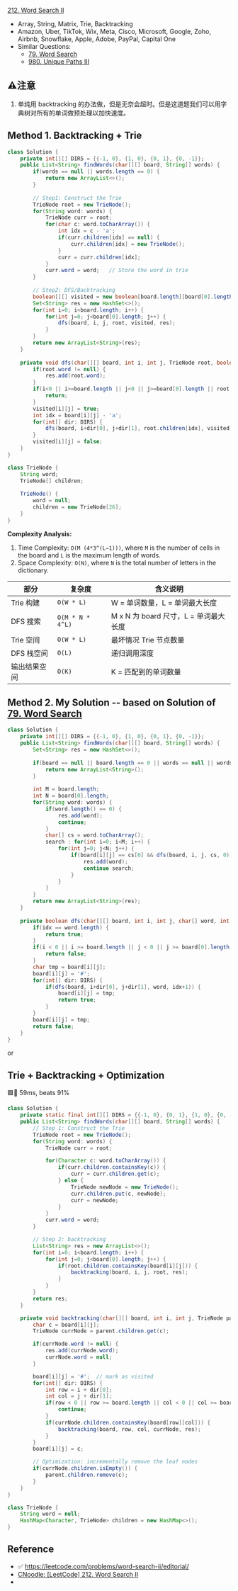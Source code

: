 [212. Word Search II](https://leetcode.com/problems/word-search-ii/)

* Array, String, Matrix, Trie, Backtracking
* Amazon, Uber, TikTok, Wix, Meta, Cisco, Microsoft, Google, Zoho, Airbnb, Snowflake, Apple, Adobe, PayPal, Capital One
* Similar Questions:
    * [79. Word Search](https://leetcode.com/problems/word-search/)
    * [980. Unique Paths III](https://leetcode.com/problems/unique-paths-iii/)


## ⚠️注意
1. 单纯用 backtracking 的办法做，但是无奈会超时。但是这道题我们可以用字典树对所有的单词做预处理以加快速度。


## Method 1. Backtracking + Trie
```java
class Solution {
    private int[][] DIRS = {{-1, 0}, {1, 0}, {0, 1}, {0, -1}};
    public List<String> findWords(char[][] board, String[] words) {
        if(words == null || words.length == 0) {
            return new ArrayList<>();
        }
        
        // Step1: Construct the Trie
        TrieNode root = new TrieNode();
        for(String word: words) {
            TrieNode curr = root;
            for(char c: word.toCharArray()) {
                int idx = c - 'a';
                if(curr.children[idx] == null) {
                    curr.children[idx] = new TrieNode();
                }
                curr = curr.children[idx];
            }
            curr.word = word;   // Store the word in trie
        }
        
        // Step2: DFS/Backtracking
        boolean[][] visited = new boolean[board.length][board[0].length];
        Set<String> res = new HashSet<>();
        for(int i=0; i<board.length; i++) {
            for(int j=0; j<board[0].length; j++) {
                dfs(board, i, j, root, visited, res);
            }
        }
        return new ArrayList<String>(res);
    }
    
    private void dfs(char[][] board, int i, int j, TrieNode root, boolean[][] visited, Set<String> res) {
        if(root.word != null) {
            res.add(root.word);
        }
        if(i<0 || i>=board.length || j<0 || j>=board[0].length || root.children[board[i][j]-'a']==null || visited[i][j]) {
            return;
        }
        visited[i][j] = true;
        int idx = board[i][j] - 'a';
        for(int[] dir: DIRS) {
            dfs(board, i+dir[0], j+dir[1], root.children[idx], visited, res);
        }
        visited[i][j] = false;
    }
}

class TrieNode {
    String word;
    TrieNode[] children;
    
    TrieNode() {
        word = null;
        children = new TrieNode[26];
    }
}
```
**Complexity Analysis:**
1. Time Complexity: `O(M (4*3^(L−1)))`, where `M` is the number of cells in the board and `L` is the maximum length of words.
2. Space Complexity: `O(N)`, where `N` is the total number of letters in the dictionary.


| 部分      | 复杂度              | 含义说明                        |
| ------- | ---------------- | --------------------------- |
| Trie 构建 | `O(W * L)`       | W = 单词数量，L = 单词最大长度         |
| DFS 搜索  | `O(M * N * 4^L)` | M x N 为 board 尺寸，L = 单词最大长度 |
| Trie 空间 | `O(W * L)`       | 最坏情况 Trie 节点数量              |
| DFS 栈空间 | `O(L)`           | 递归调用深度                      |
| 输出结果空间  | `O(K)`           | K = 匹配到的单词数量                |


## Method 2. My Solution -- based on Solution of [79. Word Search](https://leetcode.com/problems/word-search/)
```java
class Solution {
    private int[][] DIRS = {{-1, 0}, {1, 0}, {0, 1}, {0, -1}};
    public List<String> findWords(char[][] board, String[] words) {
        Set<String> res = new HashSet<>();
        
        if(board == null || board.length == 0 || words == null || words.length == 0) {
            return new ArrayList<String>();
        }
        
        int M = board.length;
        int N = board[0].length;
        for(String word: words) {
            if(word.length() == 0) {
                res.add(word);
                continue;
            }
            char[] cs = word.toCharArray();
            search : for(int i=0; i<M; i++) {
                for(int j=0; j<N; j++) {
                    if(board[i][j] == cs[0] && dfs(board, i, j, cs, 0)) {
                        res.add(word);
                        continue search;
                    }
                }
            }
        }
        return new ArrayList<String>(res);
    }
    
    private boolean dfs(char[][] board, int i, int j, char[] word, int idx) {
        if(idx == word.length) {
            return true;
        }
        if(i < 0 || i >= board.length || j < 0 || j >= board[0].length || board[i][j] != word[idx]) {
            return false;
        }
        char tmp = board[i][j];
        board[i][j] = '#';
        for(int[] dir: DIRS) {
            if(dfs(board, i+dir[0], j+dir[1], word, idx+1)) {
                board[i][j] = tmp;
                return true;
            }
        }
        board[i][j] = tmp;
        return false;
    }
}
```

or

## Trie + Backtracking + Optimization
🟩🌟 59ms, beats 91%
```java
class Solution {
    private static final int[][] DIRS = {{-1, 0}, {0, 1}, {1, 0}, {0, -1}};
    public List<String> findWords(char[][] board, String[] words) {
        // Step 1: Construct the Trie
        TrieNode root = new TrieNode();
        for(String word: words) {
            TrieNode curr = root;

            for(Character c: word.toCharArray()) {
                if(curr.children.containsKey(c)) {
                    curr = curr.children.get(c);
                } else {
                    TrieNode newNode = new TrieNode();
                    curr.children.put(c, newNode);
                    curr = newNode;
                }
            }
            curr.word = word;
        }

        // Step 2: backtracking
        List<String> res = new ArrayList<>();
        for(int i=0; i<board.length; i++) {
            for(int j=0; j<board[0].length; j++) {
                if(root.children.containsKey(board[i][j])) {
                    backtracking(board, i, j, root, res);
                }
            }
        }
        return res;
    }

    private void backtracking(char[][] board, int i, int j, TrieNode parent, List<String> res) {
        char c = board[i][j];
        TrieNode currNode = parent.children.get(c);

        if(currNode.word != null) {
            res.add(currNode.word);
            currNode.word = null;
        }

        board[i][j] = '#';  // mark as visited
        for(int[] dir: DIRS) {
            int row = i + dir[0];
            int col = j + dir[1];
            if(row < 0 || row >= board.length || col < 0 || col >= board[0].length) {
                continue;
            }
            if(currNode.children.containsKey(board[row][col])) {
                backtracking(board, row, col, currNode, res);
            }
        }
        board[i][j] = c;

        // Optimization: incrementally remove the leaf nodes
        if(currNode.children.isEmpty()) {
            parent.children.remove(c);
        }
    }
}

class TrieNode {
    String word = null;
    HashMap<Character, TrieNode> children = new HashMap<>();
}
```


## Reference
* ✅ https://leetcode.com/problems/word-search-ii/editorial/
* [CNoodle: [LeetCode] 212. Word Search II](https://www.cnblogs.com/cnoodle/p/16582670.html)
* 